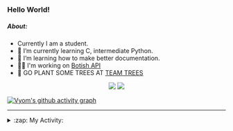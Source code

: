 ### Hello World!

##### About:
- Currently I am a student.
- 🌱 I’m currently learning C, intermediate Python.
- 🌱 I’m learning how to make better documentation.
- 👨‍💻 I'm working on [Botish API](https://github.com/Vyvy-vi/api)
- 🌱 GO PLANT SOME TREES AT [TEAM TREES](https://teamtrees.org/)

<p align="center">
  <a href="https://twitter.com/Vyvy_viM"><img target="_blank" src="https://img.shields.io/badge/twitter%20@Vyvy_viM-0D95E8?style=for-the-badge&logo=twitter&logoColor=white"/></a> 
  <a href="https://vyvy-vi.github.io/portfolio"><img target="_blank" src="https://img.shields.io/badge/-I_love_open_source-green?style=for-the-badge&logo=github&logoColor=black"/></a> 
</p>

[![Vyom's github activity graph](https://activity-graph.herokuapp.com/graph?username=Vyvy-vi)](https://github.com/ashutosh00710/github-readme-activity-graph)

---
<details>
  <summary>:zap: My Activity:</summary>
  
<!--START_SECTION:waka-->
![Code Time](http://img.shields.io/badge/Code%20Time-676%20hrs%2034%20mins-blue)

**I'm a Night 🦉** 

```text
🌞 Morning    49 commits     ██░░░░░░░░░░░░░░░░░░░░░░░   8.54% 
🌆 Daytime    138 commits    ██████░░░░░░░░░░░░░░░░░░░   24.04% 
🌃 Evening    180 commits    ███████░░░░░░░░░░░░░░░░░░   31.36% 
🌙 Night      207 commits    █████████░░░░░░░░░░░░░░░░   36.06%

```
📅 **I'm Most Productive on Sunday** 

```text
Monday       58 commits     ██░░░░░░░░░░░░░░░░░░░░░░░   10.1% 
Tuesday      97 commits     ████░░░░░░░░░░░░░░░░░░░░░   16.9% 
Wednesday    88 commits     ███░░░░░░░░░░░░░░░░░░░░░░   15.33% 
Thursday     71 commits     ███░░░░░░░░░░░░░░░░░░░░░░   12.37% 
Friday       58 commits     ██░░░░░░░░░░░░░░░░░░░░░░░   10.1% 
Saturday     68 commits     ███░░░░░░░░░░░░░░░░░░░░░░   11.85% 
Sunday       134 commits    █████░░░░░░░░░░░░░░░░░░░░   23.34%

```


📊 **This Week I Spent My Time On** 

```text
🔥 Editors: 
VS Code                  13 hrs 51 mins      ██████████████████░░░░░░░   72.92% 
Vim                      5 hrs 8 mins        ██████░░░░░░░░░░░░░░░░░░░   27.08%

🐱‍💻 Projects: 
file-utils               6 hrs 50 mins       █████████░░░░░░░░░░░░░░░░   35.99% 
praise_backend_js        6 hrs 2 mins        ████████░░░░░░░░░░░░░░░░░   31.82% 
Unknown Project          3 hrs 10 mins       ████░░░░░░░░░░░░░░░░░░░░░   16.74% 
faceapp-backend          2 hrs 1 min         ██░░░░░░░░░░░░░░░░░░░░░░░   10.7% 
discord-bot              28 mins             ░░░░░░░░░░░░░░░░░░░░░░░░░   2.54%

```


 Last Updated on 19/03/2022 23:04:43 UTC
<!--END_SECTION:waka-->
</details>
